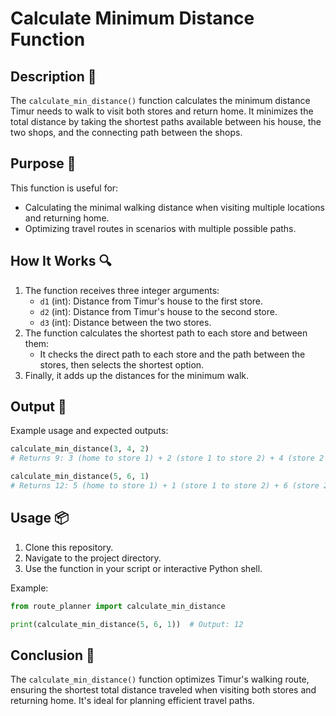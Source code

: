 # Calculate Minimum Distance Function

## Description 📝

The `calculate_min_distance()` function calculates the minimum distance Timur needs to walk to visit both stores and return home.
It minimizes the total distance by taking the shortest paths available between his house, the two shops, and the connecting path between the shops.

## Purpose 🎯

This function is useful for:

-   Calculating the minimal walking distance when visiting multiple locations and returning home.
-   Optimizing travel routes in scenarios with multiple possible paths.

## How It Works 🔍

1. The function receives three integer arguments:
    - `d1` (int): Distance from Timur's house to the first store.
    - `d2` (int): Distance from Timur's house to the second store.
    - `d3` (int): Distance between the two stores.
2. The function calculates the shortest path to each store and between them:
    - It checks the direct path to each store and the path between the stores, then selects the shortest option.
3. Finally, it adds up the distances for the minimum walk.

## Output 📜

Example usage and expected outputs:

```python
calculate_min_distance(3, 4, 2)
# Returns 9: 3 (home to store 1) + 2 (store 1 to store 2) + 4 (store 2 to home)

calculate_min_distance(5, 6, 1)
# Returns 12: 5 (home to store 1) + 1 (store 1 to store 2) + 6 (store 2 to home)
```

## Usage 📦

1. Clone this repository.
2. Navigate to the project directory.
3. Use the function in your script or interactive Python shell.

Example:

```python
from route_planner import calculate_min_distance

print(calculate_min_distance(5, 6, 1))  # Output: 12
```

## Conclusion 🚀

The `calculate_min_distance()` function optimizes Timur's walking route, ensuring the shortest total distance traveled when visiting both stores and returning home. It's ideal for planning efficient travel paths.
